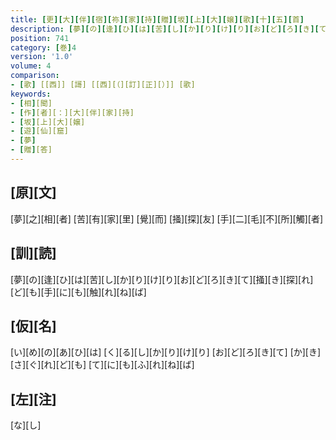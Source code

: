 ```yaml
---
title: [更][大][伴][宿][祢][家][持][贈][坂][上][大][嬢][歌][十][五][首]
description: [夢][の][逢][ひ][は][苦][し][か][り][け][り][お][ど][ろ][き][て][掻][き][探][れ][ど][も][手][に][も][触][れ][ね][ば]
position: 741
category: [巻]4
version: '1.0'
volume: 4
comparison:
- [歌] [[西]] [謌] [[西][（][訂][正][）]] [歌]
keywords:
- [相][聞]
- [作][者][：][大][伴][家][持]
- [坂][上][大][嬢]
- [遊][仙][窟]
- [夢]
- [贈][答]
---
```


## [原][文]

[夢][之][相][者] [苦][有][家][里] [覺][而] [掻][探][友] [手][二][毛][不][所][觸][者]

## [訓][読]

[夢][の][逢][ひ][は][苦][し][か][り][け][り][お][ど][ろ][き][て][掻][き][探][れ][ど][も][手][に][も][触][れ][ね][ば]

## [仮][名]

[い][め][の][あ][ひ][は] [く][る][し][か][り][け][り] [お][ど][ろ][き][て] [か][き][さ][ぐ][れ][ど][も] [て][に][も][ふ][れ][ね][ば]

## [左][注]

[な][し]
